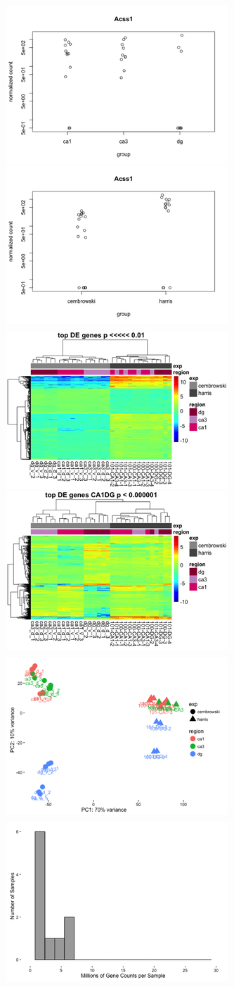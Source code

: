 ![](../figures/combo/DifferentialGeneExpressionAnalysis-1.png)![](../figures/combo/DifferentialGeneExpressionAnalysis-2.png)

![](../figures/combo/Heatmap100DEgenes-1.png)![](../figures/combo/Heatmap100DEgenes-2.png)

![](../figures/combo/PCA-1.png)

![](../figures/combo/edgeR-1.png)

